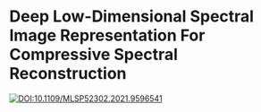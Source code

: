 # Deep Low-Dimensional Spectral Image Representation For Compressive Spectral Reconstruction

[![DOI:10.1109/MLSP52302.2021.9596541](https://zenodo.org/badge/DOI/10.1007/978-3-319-76207-4_15.svg)](https://doi.org/10.1109/MLSP52302.2021.9596541)
